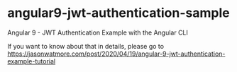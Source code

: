 # angular9-jwt-authentication-sample

Angular 9 - JWT Authentication Example with the Angular CLI

If you want to know about that in details, please go to https://jasonwatmore.com/post/2020/04/19/angular-9-jwt-authentication-example-tutorial
